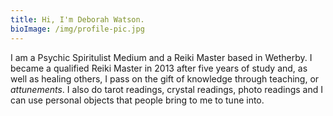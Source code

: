 ```yaml
---
title: Hi, I'm Deborah Watson.
bioImage: /img/profile-pic.jpg
---
```

I am a Psychic Spiritulist Medium and a Reiki Master based in Wetherby. I became a qualified Reiki Master in 2013 after five years of study and, as well as healing others, I pass on the gift of knowledge through teaching, or *attunements*. I also do tarot readings, crystal readings, photo readings and I can use personal objects that people bring to me to tune into.